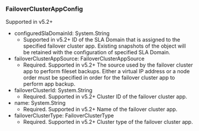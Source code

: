 ### FailoverClusterAppConfig
Supported in v5.2+

- configuredSlaDomainId: System.String
  - Supported in v5.2+
  ID of the SLA Domain that is assigned to the specified failover cluster app. Existing snapshots of the object will be retained with the configuration of specified SLA Domain.
- failoverClusterAppSource: FailoverClusterAppSource
  - Required. Supported in v5.2+
  The source used by the failover cluster app to perform fileset backups. Either a virtual IP address or a node order must be specified in order for the failover cluster app to perform app backup.
- failoverClusterId: System.String
  - Required. Supported in v5.2+
  Cluster ID of the failover cluster app.
- name: System.String
  - Required. Supported in v5.2+
  Name of the failover cluster app.
- failoverClusterType: FailoverClusterType
  - Required. Supported in v5.2+
  Cluster type of the failover cluster app.
